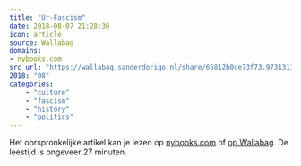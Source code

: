 ```yaml
---
title: "Ur-Fascism"
date: 2018-08-07 21:28:36
icon: article
source: Wallabag
domains:
- nybooks.com
src_url: "https://wallabag.sanderdorigo.nl/share/65812b0ce73f73.97313110"
2018: "08"
categories:
    - "culture"
    - "fascism"
    - "history"
    - "politics"
---
```

Het oorspronkelijke artikel kan je lezen op [nybooks.com](https://www.nybooks.com/articles/1995/06/22/ur-fascism/) of [op Wallabag](https://wallabag.sanderdorigo.nl/share/65812b0ce73f73.97313110). De leestijd is ongeveer 27 minuten.